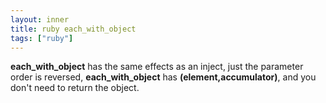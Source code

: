 ```yaml
---
layout: inner
title: ruby each_with_object
tags: ["ruby"]
---
```

<b>each_with_object</b> has the same effects as an inject, just the parameter order is reversed,
<b>each_with_object</b> has <b>(element,accumulator)</b>, and you don't need to return the object.
